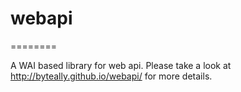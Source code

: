 # webapi
========

A WAI based library for web api. Please take a look at <http://byteally.github.io/webapi/> for more details.